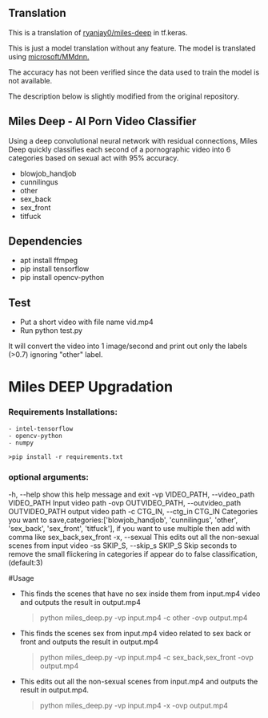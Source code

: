 ## Translation
This is a translation of [ryanjay0/miles-deep](https://github.com/ryanjay0/miles-deep) in tf.keras.

This is just a model translation without any feature. The model is translated using [microsoft/MMdnn.](https://github.com/microsoft/MMdnn)

The accuracy has not been verified since the data used to train the model is not available.

The description below is slightly modified from the original repository.

## Miles Deep - AI Porn Video Classifier
Using a deep convolutional neural network with residual connections, Miles Deep quickly classifies each second of a pornographic video into 6 categories based on sexual act with 95% accuracy.
* blowjob_handjob
* cunnilingus
* other
* sex_back
* sex_front
* titfuck

## Dependencies
* apt install ffmpeg
* pip install tensorflow
* pip install opencv-python

## Test
* Put a short video with file name vid.mp4
* Run python test.py

It will convert the video into 1 image/second and print out only the labels (>0.7) ignoring "other" label.




# Miles DEEP Upgradation 
### Requirements Installations:
	
	- intel-tensorflow
	- opencv-python
	- numpy
	
	>pip install -r requirements.txt

### optional arguments:
  -h, --help            show this help message and exit
  -vp VIDEO_PATH, --video_path VIDEO_PATH
                        Input video path
  -ovp OUTVIDEO_PATH, --outvideo_path OUTVIDEO_PATH
                        output video path
  -c CTG_IN, --ctg_in CTG_IN
                        Categories you want to
                        save,categories:['blowjob_handjob', 'cunnilingus',
                        'other', 'sex_back', 'sex_front', 'titfuck'], if you
                        want to use multiple then add with comma like
                        sex_back,sex_front
  -x, --sexual          This edits out all the non-sexual scenes from input
                        video
  -ss SKIP_S, --skip_s SKIP_S
                        Skip seconds to remove the small flickering in
                        categories if appear do to false classification,
                        (default:3)
						
						
#Usage

* This finds the scenes that have no sex inside them from input.mp4 video and outputs the result in output.mp4
	> python miles_deep.py -vp input.mp4 -c other -ovp output.mp4

* This finds the scenes sex from input.mp4 video related to sex back or front and outputs the result in output.mp4
	> python miles_deep.py -vp input.mp4 -c sex_back,sex_front -ovp output.mp4


* This edits out all the non-sexual scenes from input.mp4 and outputs the result in output.mp4.
	
	> python miles_deep.py -vp input.mp4 -x -ovp output.mp4
